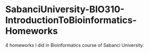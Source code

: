 # SabanciUniversity-BIO310-IntroductionToBioinformatics-Homeworks
4 homeworks I did in Bioinformatics course of Sabanci University.
